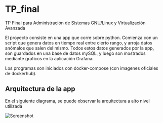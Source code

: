 # TP_final
TP Final para Administración de Sistemas GNU/Linux y Virtualización Avanzada

El proyecto consiste en una app que corre sobre python. Comienza con un script que genera datos en tiempo real entre cierto rango, y arroja datos anómalos que salen del mismo.
Todos estos datos generados por la app, son guardados en una base de datos mySQL, y luego son mostrados mediante graficos en la aplicación Grafana.

Los programas son iniciados con docker-compose (con imagenes oficiales de dockerhub).

## Arquitectura de la app

En el siguiente diagrama, se puede observar la arquitectura a alto nivel utilizada

![Screenshot](./resources/images/arquitectura.png)